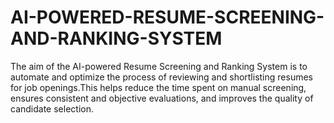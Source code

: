 # AI-POWERED-RESUME-SCREENING-AND-RANKING-SYSTEM
The aim of the AI-powered Resume Screening and Ranking System is to automate and optimize the process of reviewing and shortlisting resumes for job openings.This helps reduce the time spent on manual screening, ensures consistent and objective evaluations, and improves the quality of candidate selection.
